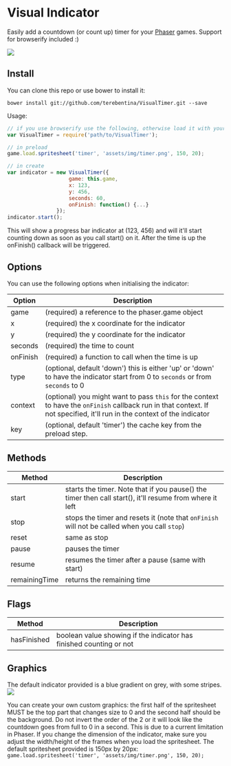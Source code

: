 # Visual Indicator

Easily add a countdown (or count up) timer for your [Phaser](http://phaser.io) games. Support for browserify included :)

![](demo.gif)

## Install

You can clone this repo or use bower to install it:
```
bower install git://github.com/terebentina/VisualTimer.git --save
```

Usage:
```javascript
// if you use browserify use the following, otherwise load it with your preferred method
var VisualTimer = require('path/to/VisualTimer');

// in preload
game.load.spritesheet('timer', 'assets/img/timer.png', 150, 20);

// in create
var indicator = new VisualTimer({
					game: this.game,
					x: 123,
					y: 456,
					seconds: 60,
					onFinish: function() {...}
				});
indicator.start();
```

This will show a progress bar indicator at (123, 456) and will it'll start counting down as soon as you call start() on it. After the time is up the onFinish() callback will be triggered.

## Options
You can use the following options when initialising the indicator:

| Option | Description |
|--------|-------------|
| game| (required) a reference to the phaser.game object|
| x| (required) the x coordinate for the indicator|
| y| (required) the y coordinate for the indicator|
| seconds| (required) the time to count|
| onFinish| (required) a function to call when the time is up|
| type| (optional, default 'down') this is either 'up' or 'down' to have the indicator start from 0 to `seconds` or from `seconds` to 0|
| context| (optional) you might want to pass `this` for the context to have the `onFinish` callback run in that context. If not specified, it'll run in the context of the indicator|
| key| (optional, default 'timer') the cache key from the preload step.|


## Methods

| Method | Description |
|--------|-------------|
| start| starts the timer. Note that if you pause() the timer then call start(), it'll resume from where it left|
| stop| stops the timer and resets it (note that `onFinish` will not be called when you call `stop`)|
| reset| same as stop|
| pause| pauses the timer|
| resume| resumes the timer after a pause (same with start)|
| remainingTime| returns the remaining time|


## Flags

| Method | Description |
|--------|-------------|
| hasFinished | boolean value showing if the indicator has finished counting or not |


## Graphics
The default indicator provided is a blue gradient on grey, with some stripes.
![](assets/img/timer.png)

You can create your own custom graphics: the first half of the spritesheet MUST be the top part that changes size to 0 and the second half should be the background. Do not invert the order of the 2 or it will look like the countdown goes from full to 0 in a second.
This is due to a current limitation in Phaser.
If you change the dimension of the indicator, make sure you adjust the width/height of the frames when you load the spritesheet. The default spritesheet provided is 150px by 20px:
`game.load.spritesheet('timer', 'assets/img/timer.png', 150, 20);`
